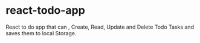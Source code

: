 # react-todo-app
React to do app that can , Create, Read, Update and Delete Todo Tasks and saves them to local Storage.
